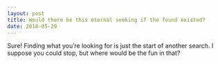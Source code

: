 ```yaml
---
layout: post
title: Would there be this eternal seeking if the found existed?
date: 2018-05-29
---
```


<p>Sure! Finding what you’re looking for is just the start of another search. I suppose you could stop, but where would be the fun in that?</p>

